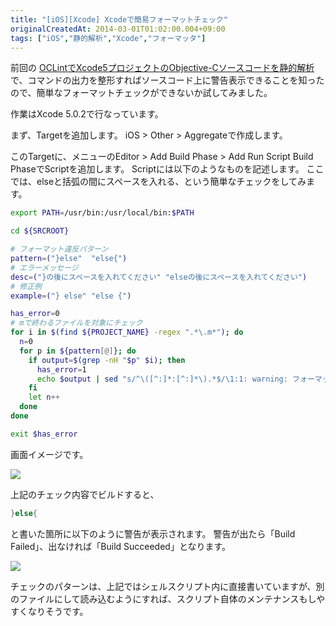 ```yaml
---
title: "[iOS][Xcode] Xcodeで簡易フォーマットチェック"
originalCreatedAt: 2014-03-01T01:02:00.004+09:00
tags: ["iOS","静的解析","Xcode","フォーマッタ"]
---
```

前回の [OCLintでXcode5プロジェクトのObjective-Cソースコードを静的解析](/ja/post/2014/02/iosxcode-oclintxcode5objective-c/) で、コマンドの出力を整形すればソースコード上に警告表示できることを知ったので、簡単なフォーマットチェックができないか試してみました。
<!--more-->
作業はXcode 5.0.2で行なっています。

まず、Targetを追加します。
iOS > Other > Aggregateで作成します。

このTargetに、メニューのEditor > Add Build Phase > Add Run Script Build PhaseでScriptを追加します。
Scriptには以下のようなものを記述します。
ここでは、elseと括弧の間にスペースを入れる、という簡単なチェックをしてみます。

```sh
export PATH=/usr/bin:/usr/local/bin:$PATH

cd ${SRCROOT}

# フォーマット違反パターン
pattern=("}else"  "else{")
# エラーメッセージ
desc=("}の後にスペースを入れてください" "elseの後にスペースを入れてください")
# 修正例
example=("} else" "else {")

has_error=0
# mで終わるファイルを対象にチェック
for i in $(find ${PROJECT_NAME} -regex ".*\.m*"); do
  n=0
  for p in ${pattern[@]}; do
    if output=$(grep -nH "$p" $i); then
      has_error=1
      echo $output | sed "s/^\([^:]*:[^:]*\).*$/\1:1: warning: フォーマット違反: ${desc[n]}: ${example[n]}/"
    fi
    let n++
  done
done

exit $has_error
```

画面イメージです。

[![](/img/2014-03-iosxcode-xcode_1.png)](/img/2014-03-iosxcode-xcode_1.png)

上記のチェック内容でビルドすると、

```java
}else{
```

と書いた箇所に以下のように警告が表示されます。
警告が出たら「Build Failed」、出なければ「Build Succeeded」となります。

[![](/img/2014-03-iosxcode-xcode_2.png)](/img/2014-03-iosxcode-xcode_2.png)

チェックのパターンは、上記ではシェルスクリプト内に直接書いていますが、別のファイルにして読み込むようにすれば、スクリプト自体のメンテナンスもしやすくなりそうです。
